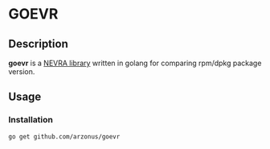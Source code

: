 # GOEVR #
## Description ##
**goevr** is a [NEVRA library](http://blog.jasonantman.com/2014/07/how-yum-and-rpm-compare-versions/) written in golang for comparing rpm/dpkg package version.
 
 
## Usage ##
### Installation ###
```
go get github.com/arzonus/goevr
```

